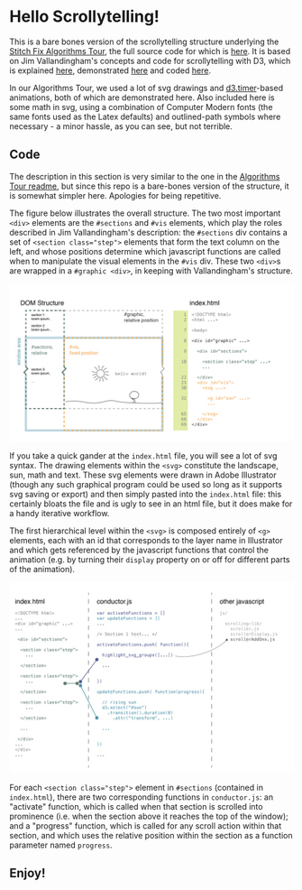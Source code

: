 # Hello Scrollytelling!

This is a bare bones version of the scrollytelling structure underlying the [Stitch Fix Algorithms Tour](http://algorithms-tour.stitchfix.com), the full source code for which is [here](https://github.com/stitchfix/algorithms-tour). It is based on Jim Vallandingham's concepts and code for scrollytelling with D3, which is explained [here](http://vallandingham.me/scroller.html), demonstrated [here](http://vallandingham.me/scroll_demo/) and coded [here](https://github.com/vlandham/scroll_demo).

In our Algorithms Tour, we used a lot of svg drawings and [d3.timer](https://github.com/d3/d3-timer)-based animations, both of which are demonstrated here. Also included here is some math in svg, using a combination of Computer Modern fonts (the same fonts used as the Latex defaults) and outlined-path symbols where necessary - a minor hassle, as you can see, but not terrible.

## Code

The description in this section is very similar to the one in the [Algorithms Tour readme](https://github.com/stitchfix/algorithms-tour/blob/master/README.md), but since this repo is a bare-bones version of the structure, it is somewhat simpler here. Apologies for being repetitive.

The figure below illustrates the overall structure. The two most important `<div>` elements are the `#sections` and `#vis` elements, which play the roles described in Jim Vallandingham's description: the `#sections` div contains a set of `<section class="step">` elements that form the text column on the left, and whose positions determine which javascript functions are called when to manipulate the visual elements in the `#vis` div. These two `<div>`s are wrapped in a `#graphic <div>`, in keeping with Vallandingham's structure.


![structure-illustration-1](/doc/readme-illustration-1.png?raw=true)

If you take a quick gander at the `index.html` file, you will see a lot of svg syntax. The drawing elements within the `<svg>` constitute the landscape, sun, math and text. These svg elements were drawn in Adobe Illustrator (though any such graphical program could be used so long as it supports svg saving or export) and then simply pasted into the `index.html` file: this certainly bloats the file and is ugly to see in an html file, but it does make for a handy iterative workflow. 

The first hierarchical level within the `<svg>` is composed entirely of `<g>` elements, each with an id that corresponds to the layer name in Illustrator and which gets referenced by the javascript functions that control the animation (e.g. by turning their `display` property on or off for different parts of the animation).


![structure-illustration-1](/doc/readme-illustration-2.png?raw=true)

For each `<section class="step">` element in `#sections` (contained in `index.html`), there are two corresponding functions in `conductor.js`: an "activate" function, which is called when that section is scrolled into prominence (i.e. when the section above it reaches the top of the window); and a "progress" function, which is called for any scroll action within that section, and which uses the relative position within the section as a function parameter named `progress`. 

## Enjoy!
